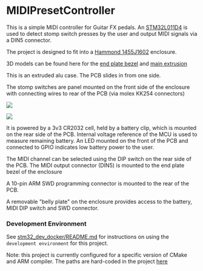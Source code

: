 # MIDIPresetController

This is a simple MIDI controller for Guitar FX pedals. An [STM32L011D4](HW/techdocs/stm32l011d4_datasheet.pdf) is used to detect stomp switch presses by the user and output MIDI signals via a DIN5 connector.

The project is designed to fit into a [Hammond 1455J1602](HW/techdocs/Hammond_1455J1602BK_enclosure.pdf) enclosure. 

3D models can be found here for the [end plate bezel](https://3dviewer.net#model=https://raw.githubusercontent.com/cracked-machine/MIDIPresetController/master/HW/res/3d/1455J1602/J%20Bezel%20Closed.igs) and [main extrusion](https://3dviewer.net#model=https://raw.githubusercontent.com/cracked-machine/MIDIPresetController/master/HW/res/3d/1455J1602/J%20Extrusion%20160mm.igs)

This is an extruded alu case. The PCB slides in from one side.  

The stomp switches are panel mounted on the front side of the enclosure with connecting wires to rear of the PCB (via molex KK254 connectors)

![](https://lucid.app/publicSegments/view/d0263067-ba71-4093-95e3-58d78a0ea74f/image.png)



![](https://lucid.app/publicSegments/view/eafe9af3-4616-4821-b5d2-7ef66f2ba69d/image.png)

It is powered by a 3v3 CR2032 cell, held by a battery clip, which is mounted on the rear side of the PCB. Internal voltage reference of the MCU is used to measure remaining battery. An LED mounted on the front of the PCB and connected to GPIO indicates low battery power to the user.

The MIDI channel can be selected using the DIP switch on the rear side of the PCB.  The MIDI output connector (DIN5) is mounted to the end plate bezel of the enclosure

A 10-pin ARM SWD programming connector is mounted to the rear of the PCB. 

A removable "belly plate" on the enclosure provides access to the battery, MIDI DIP switch and SWD connector.  


### Development Environment

See [stm32_dev_docker/README.md](https://github.com/cracked-machine/stm32_dev_docker) for instructions on using the `development environment` for this project.

Note: this project is currently configured for a specific version of CMake and ARM compiler. The paths are hard-coded in the project [here](.vscode/settings.json)

